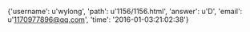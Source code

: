 {'username': u'wylong', 'path': u'1156/1156.html', 'answer': u'D', 'email': u'1170977896@qq.com', 'time': '2016-01-03:21:02:38'}